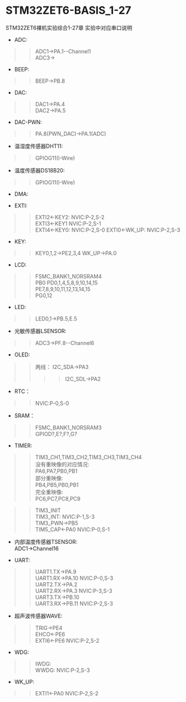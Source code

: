 # STM32ZET6-BASIS_1-27
STM32ZET6裸机实验综合1-27章
实验中对应串口说明 

* ADC:  
>>ADC1->PA.1--Channel1  
>>ADC3->  
* BEEP:  
>>BEEP->PB.8  
* DAC:  
>>DAC1->PA.4  
>>DAC2->PA.5  
* DAC-PWN:  
>>	PA.8(PWN_DAC)->PA.1(ADC)  
* 温湿度传感器DHT11:  
>>	GPIOG11(I-Wire)  
* 温度传感器DS18B20:  
>>	GPIOG11(I-Wire)  
* DMA:    
	  
* EXTI: 
>>	EXTI2<-KEY2:  	NVIC:P-2,S-2  
>>	EXTI3<-KEY1	    NVIC:P-2,S-1  
>>	EXTI4<-KEY0:	  NVIC:P-2,S-0
>>	EXTI0<-WK_UP:	  NVIC:P-2,S-3  
* KEY:  
>>	KEY0,1,2->PE2,3,4 
>>	WK_UP->PA.0	  
* LCD:  
>>	FSMC_BANK1_NORSRAM4   
>>	PB0 
>>	PD0,1,4,5,8,9,10,14,15  
>>	PE7,8,9,10,11,12,13,14,15  
>>	PG0,12  
* LED:  
>>	LED0,1->PB.5,E.5  
  
* 光敏传感器LSENSOR:  
>>	ADC3->PF.8--Channel6  
* OLED:  
>>两线：	I2C_SDA->PA3  
>>>>I2C_SDL->PA2  
* RTC：  
>>NVIC:P-0,S-0  	
* SRAM：  
>>	FSMC_BANK1_NORSRAM3  
>>	GPIOD?,E?,F?,G?  
* TIMER:  
>>	TIM3_CH1,TIM3_CH2,TIM3_CH3,TIM3_CH4  
>>	没有重映像的对应情况:  
>>	PA6,PA7,PB0,PB1  
>>	部分重映像:  
>>	PB4,PB5,PB0,PB1  
>>	完全重映像:  
>>	PC6,PC7,PC8,PC9  	
  
>>	TIM3_INIT  
>>	TIM3_INT:	NVIC:P-1,S-3  
>>	TIM3_PWN->PB5  
>>	TIM5_CAP<-PA0	NVIC:P-0,S-1  
	  
* 内部温度传感器TSENSOR:  
	ADC1->Channel16  
  
* UART:  
>>	UART1.TX->PA.9  
>>	UART1.RX->PA.10	NVIC:P-0,S-3  
>>	UART2.TX->PA.2  
>>	UART2.RX->PA.3	NVIC:P-3,S-3  
>>	UART3.TX->PB.10  
>>	UART3.RX->PB.11	NVIC:P-2,S-3  
* 超声波传感器WAVE:  
>>	TRIG->PE4  
>>	EHCO<-PE6  
>>	EXTI6<-PE6	NVIC:P-2,S-2  
* WDG:  
>>	IWDG:  		
>>	WWDG:		NVIC:P-2,S-3  
* WK_UP:  
>>	EXTI1<-PA0	NVIC:P-2,S-2  
